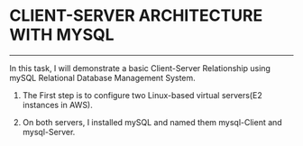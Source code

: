 # CLIENT-SERVER ARCHITECTURE WITH MYSQL
---
In this task, I will demonstrate a basic Client-Server Relationship using mySQL Relational Database Management System.

1. The First step is to configure two Linux-based virtual servers(E2 instances in AWS).

2. On both servers, I installed mySQL and named them mysql-Client and mysql-Server.